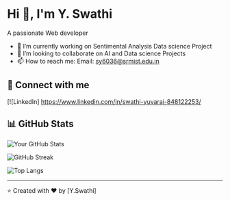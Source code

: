 # Hi 👋, I'm Y. Swathi
A passionate Web developer

- 🔭 I’m currently working on Sentimental Analysis Data science Project
- 👯 I’m looking to collaborate on AI and Data science Projects
- 📫 How to reach me: Email: sy6036@srmist.edu.in
                      

## 🔗 Connect with me
[![LinkedIn] https://www.linkedin.com/in/swathi-yuvaraj-848122253/

## 📊 GitHub Stats  
![Your GitHub Stats](https://github-readme-stats.vercel.app/api?username=Swathi17Y&show_icons=true&theme=dark)

![GitHub Streak](https://github-readme-streak-stats.herokuapp.com/?user=Swathi17Y)

![Top Langs](https://github-readme-stats.vercel.app/api/top-langs/?username=Swathi17Y)

---
⭐️ Created with ❤️ by [Y.Swathi]
